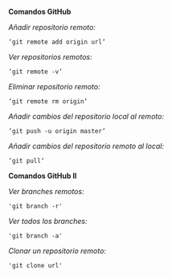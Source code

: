**Comandos GitHub**

*Añadir repositorio remoto:*
 
	‘git remote add origin url‘

*Ver repositorios remotos:*

	‘git remote -v‘

*Eliminar repositorio remoto:*

	‘git remote rm origin‘

*Añadir cambios del repositorio local al remoto:*

	‘git push -u origin master‘

*Añadir cambios del repositorio remoto al local:*
	
	‘git pull‘

**Comandos GitHub II**

*Ver branches remotos:*

	'git branch -r'

*Ver todos los branches:*

	'git branch -a'

*Clonar un repositorio remoto:*

	'git clone url'

